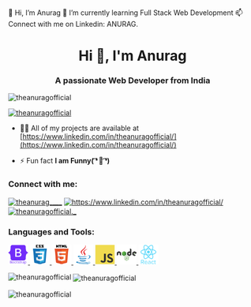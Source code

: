 👋 Hi, I’m Anurag
🌱 I’m currently learning Full Stack Web Development
📫 Connect with me on Linkedin: ANURAG.
<h1 align="center">Hi 👋, I'm Anurag</h1>
<h3 align="center">A passionate Web Developer from India</h3>

<p align="left"> <img src="https://komarev.com/ghpvc/?username=theanuragofficial&label=Profile%20views&color=0e75b6&style=flat" alt="theanuragofficial" /> </p>

<p align="left"> <a href="https://github.com/ryo-ma/github-profile-trophy"><img src="https://github-profile-trophy.vercel.app/?username=theanuragofficial" alt="theanuragofficial" /></a> </p>

- 👨‍💻 All of my projects are available at [https://www.linkedin.com/in/theanuragofficial/](https://www.linkedin.com/in/theanuragofficial/)

- ⚡ Fun fact **I am Funny( ͡❛ 👅 ͡❛)**

<h3 align="left">Connect with me:</h3>
<p align="left">
<a href="https://twitter.com/theanurag____" target="blank"><img align="center" src="https://raw.githubusercontent.com/rahuldkjain/github-profile-readme-generator/master/src/images/icons/Social/twitter.svg" alt="theanurag____" height="30" width="40" /></a>
<a href="https://linkedin.com/in/https://www.linkedin.com/in/theanuragofficial/" target="blank"><img align="center" src="https://raw.githubusercontent.com/rahuldkjain/github-profile-readme-generator/master/src/images/icons/Social/linked-in-alt.svg" alt="https://www.linkedin.com/in/theanuragofficial/" height="30" width="40" /></a>
<a href="https://instagram.com/theanuragofficial._" target="blank"><img align="center" src="https://raw.githubusercontent.com/rahuldkjain/github-profile-readme-generator/master/src/images/icons/Social/instagram.svg" alt="theanuragofficial._" height="30" width="40" /></a>
</p>

<h3 align="left">Languages and Tools:</h3>
<p align="left"> <a href="https://getbootstrap.com" target="_blank" rel="noreferrer"> <img src="https://raw.githubusercontent.com/devicons/devicon/master/icons/bootstrap/bootstrap-plain-wordmark.svg" alt="bootstrap" width="40" height="40"/> </a> <a href="https://www.w3schools.com/css/" target="_blank" rel="noreferrer"> <img src="https://raw.githubusercontent.com/devicons/devicon/master/icons/css3/css3-original-wordmark.svg" alt="css3" width="40" height="40"/> </a> <a href="https://www.w3.org/html/" target="_blank" rel="noreferrer"> <img src="https://raw.githubusercontent.com/devicons/devicon/master/icons/html5/html5-original-wordmark.svg" alt="html5" width="40" height="40"/> </a> <a href="https://www.java.com" target="_blank" rel="noreferrer"> <img src="https://raw.githubusercontent.com/devicons/devicon/master/icons/java/java-original.svg" alt="java" width="40" height="40"/> </a> <a href="https://developer.mozilla.org/en-US/docs/Web/JavaScript" target="_blank" rel="noreferrer"> <img src="https://raw.githubusercontent.com/devicons/devicon/master/icons/javascript/javascript-original.svg" alt="javascript" width="40" height="40"/> </a> <a href="https://nodejs.org" target="_blank" rel="noreferrer"> <img src="https://raw.githubusercontent.com/devicons/devicon/master/icons/nodejs/nodejs-original-wordmark.svg" alt="nodejs" width="40" height="40"/> </a> <a href="https://reactjs.org/" target="_blank" rel="noreferrer"> <img src="https://raw.githubusercontent.com/devicons/devicon/master/icons/react/react-original-wordmark.svg" alt="react" width="40" height="40"/> </a> </p>

<p><img align="left" src="https://github-readme-stats.vercel.app/api/top-langs?username=theanuragofficial&show_icons=true&locale=en&layout=compact" alt="theanuragofficial" /></p>

<p>&nbsp;<img align="center" src="https://github-readme-stats.vercel.app/api?username=theanuragofficial&show_icons=true&locale=en" alt="theanuragofficial" /></p>

<p><img align="center" src="https://github-readme-streak-stats.herokuapp.com/?user=theanuragofficial&" alt="theanuragofficial" /></p>
